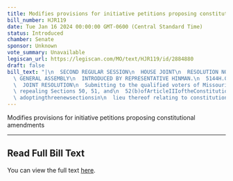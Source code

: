 ```yaml
---
title: Modifies provisions for initiative petitions proposing constitutional amendments
bill_number: HJR119
date: Tue Jan 16 2024 00:00:00 GMT-0600 (Central Standard Time)
status: Introduced
chamber: Senate
sponsor: Unknown
vote_summary: Unavailable
legiscan_url: https://legiscan.com/MO/text/HJR119/id/2884880
draft: false
bill_text: "|\n  SECOND REGULAR SESSION\n  HOUSE JOINT\n  RESOLUTION NO. 119\n  102ND\
  \ GENERAL ASSEMBLY\n  INTRODUCED BY REPRESENTATIVE HINMAN.\n  5144H.01I DANARADEMANMILLER,ChiefClerk\n\
  \  JOINT RESOLUTION\n  Submitting to the qualified voters of Missouri an amendment\
  \ repealing Sections 50, 51, and\n  52(b)ofArticleIIIoftheConstitutionofMissouri,and\
  \ adoptingthreenewsectionsin\n  lieu thereof relating to constitutional amendments."
---
```

Modifies provisions for initiative petitions proposing constitutional amendments

---

## Read Full Bill Text

You can view the full text [here](https://legiscan.com/MO/text/HJR119/id/2884880).
